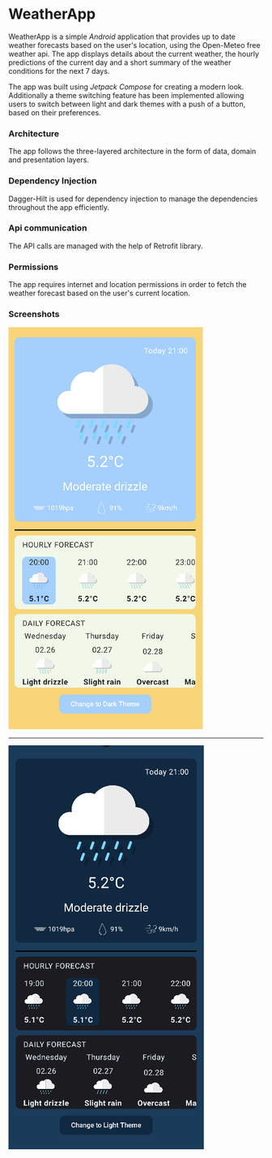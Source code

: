 # WeatherApp
WeatherApp is a simple *Android* application that provides up to date weather forecasts based on the user's location, using the Open-Meteo free weather api. The app displays details about the current weather, the hourly predictions of the current day and a short summary of the weather conditions for the next 7 days.

The app was built using *Jetpack Compose* for creating a modern look. Additionally a theme switching feature has been implemented allowing users to switch between light and dark themes with a push of a button, based on their preferences.

### Architecture
The app follows the three-layered architecture in the form of data, domain and presentation layers.

### Dependency Injection
Dagger-Hilt is used for dependency injection to manage the dependencies throughout the app efficiently.

### Api communication
The API calls are managed with the help of Retrofit library.

### Permissions
The app requires internet and location permissions in order to fetch the weather forecast based on the user's current location.

### Screenshots
![Light theme look](/screenshots/LightTheme.png)

***

![Dark theme look](/screenshots/DarkTheme.png)
